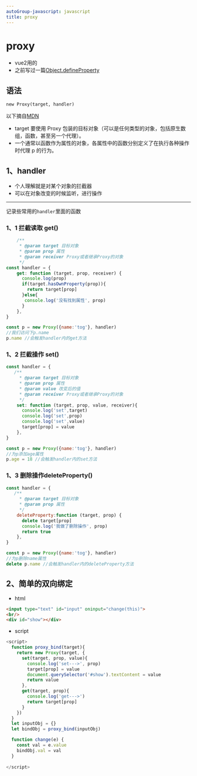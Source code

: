 ```yaml
---
autoGroup-javascript: javascript  
title: proxy
--- 
```

 
<Meta/>  
 
# proxy
* vue2用的
* 之前写过一篇[Object.defineProperty](https://juejin.im/post/6844904104649555976)

## 语法
`new Proxy(target, handler)` 

以下摘自[MDN](https://developer.mozilla.org/zh-CN/docs/Web/JavaScript/Reference/Global_Objects/Proxy) 
* target 要使用 Proxy 包装的目标对象（可以是任何类型的对象，包括原生数组，函数，甚至另一个代理）。
* 一个通常以函数作为属性的对象，各属性中的函数分别定义了在执行各种操作时代理 p 的行为。

## 1、handler
* 个人理解就是对某个对象的拦截器
* 可以在对象改变的时候监听，进行操作 
---
记录些常用的`handler`里面的函数
### 1、1 拦截读取 get()
```js
    /**
     * @param target 目标对象
     * @param prop 属性
     * @param receiver Proxy或者继承Proxy的对象
     */
const handler = {
    get: function (target, prop, receiver) {
      console.log(prop)
      if(target.hasOwnProperty(prop)){
        return target[prop]
      }else{
       console.log('没有找到属性', prop)
      }
    },
}

const p = new Proxy({name:'tog'}, handler)
//我们访问下p.name
p.name //会触发handler内的get方法
```

### 1、2 拦截操作 set()
```js
const handler = {
   /**
     * @param target 目标对象
     * @param prop 属性
     * @param value 改变后的值
     * @param receiver Proxy或者继承Proxy的对象
     */
    set: function (target, prop, value, receiver){
      console.log('set',target)
      console.log('set',prop)
      console.log('set',value)
      target[prop] = value
    },
}

const p = new Proxy({name:'tog'}, handler)
//为p添加age属性
p.age = 18 //会触发handler内的set方法
```

### 1、3 删除操作deleteProperty()
```js
const handler = {
   /**
     * @param target 目标对象
     * @param prop 属性
     */
    deleteProperty:function (target, prop) {
      delete target[prop]
      console.log('我做了删除操作', prop)
      return true
    },
}

const p = new Proxy({name:'tog'}, handler)
//为p删除name属性
delete p.name //会触发handler内的deleteProperty方法
```

## 2、简单的双向绑定
* html
```html
<input type="text" id="input" oninput="change(this)">
<br/>
<div id="show"></div>
```

* script
```js
<script>
  function proxy_bind(target){
    return new Proxy(target, {
      set(target, prop, value){
        console.log('set--->', prop)
        target[prop] = value
        document.querySelector('#show').textContent = value
        return value
      },
      get(target, prop){
        console.log('get--->')
        return target[prop]
      }
    })
  }
  let inputObj = {}
  let bindObj = proxy_bind(inputObj)

  function change(e) {
    const val = e.value
    bindObj.val = val
  }
  
</script>
```